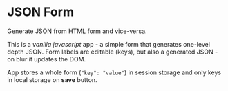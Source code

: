 # JSON Form

Generate JSON from HTML form and vice-versa.

This is a *vanilla javascript* app - a simple form that generates one-level depth JSON. Form labels are editable (keys), but also a generated JSON - on blur it updates the DOM.

App stores a whole form (`"key": "value"`) in session storage and only keys in local storage on **save** button.